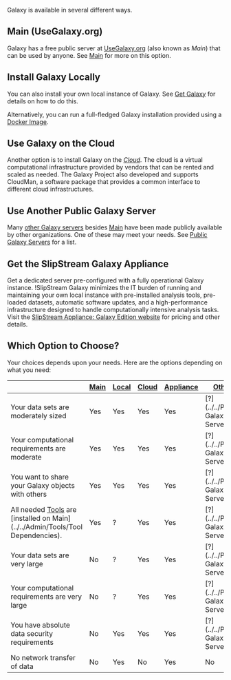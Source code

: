 Galaxy is available in several different ways.

## Main (UseGalaxy.org)

Galaxy has a free public server at [UseGalaxy.org](http://usegalaxy.org/) (also known as *Main*) that can be used by anyone.  See [Main](/src/Main/index.md) for more on this option.

## Install Galaxy Locally

You can also install your own local instance of Galaxy.  See [Get Galaxy](/src/Admin/GetGalaxy/index.md) for details on how to do this.

Alternatively, you can run a full-fledged Galaxy installation provided using a [Docker Image](https://github.com/bgruening/docker-galaxy-stable).

## Use Galaxy on the Cloud

Another option is to install Galaxy on the *[Cloud](/src/Cloud/index.md)*.  The cloud is a virtual computational infrastructure provided by vendors that can be rented and scaled as needed. The Galaxy Project also developed and supports CloudMan, a software package that provides a common interface to different cloud infrastructures.

## Use Another Public Galaxy Server

Many [other Galaxy servers](/src/PublicGalaxyServers/index.md) besides [Main](../../Main) have been made publicly available by other organizations.  One of these may meet your needs.  See [Public Galaxy Servers](/src/PublicGalaxyServers/index.md) for a list.

## Get the SlipStream Galaxy Appliance

Get a dedicated server pre-configured with a fully operational Galaxy instance.  !SlipStream Galaxy minimizes the IT burden of running and maintaining your own local instance with pre-installed analysis tools, pre-loaded datasets, automatic software updates, and a high-performance infrastructure designed to handle computationally intensive analysis tasks.  Visit the [SlipStream Appliance: Galaxy Edition website](http://www.bioteam.net/slipstream/galaxy-edition) for pricing and other details.

## Which Option to Choose?

Your choices depends upon your needs.  Here are the options depending on what you need:

| |  [Main](../../Main)  |  [Local](../../Admin/GetGalaxy)  |  [Cloud](../../Cloud)  |  [Appliance](http://www.bioteam.net/slipstream/galaxy-edition)  |  [Other](/src/PublicGalaxyServers/index.md)  | 
| --- | ------------------- | ------------------------------- | --------------------- | -------------------------------------------------------------- | ----------------------------------- | 
| Your data sets are moderately sized |  Yes  |  Yes  |  Yes  |  Yes  |  [?](../../Public Galaxy Servers)  | 
| Your computational requirements are moderate |  Yes  |  Yes  |  Yes  |  Yes  |  [?](../../Public Galaxy Servers)  | 
| You want to share your Galaxy objects with others |  Yes  |  Yes  |  Yes  |  Yes  |  [?](../../Public Galaxy Servers)  | 
| All needed [Tools](../../Tools) are [installed on Main](../../Admin/Tools/Tool Dependencies). |  Yes  |  ?  |  Yes  |  Yes |  [?](../../Public Galaxy Servers)  | 
| Your data sets are very large |  No  |  ?  |  Yes  |  Yes  |  [?](../../Public Galaxy Servers)  | 
| Your computational requirements are very large |  No  |  ?  |  Yes  |  Yes  |  [?](../../Public Galaxy Servers)  | 
| You have absolute data security requirements |  No  |  Yes  |  Yes  |  Yes  |  [?](../../Public Galaxy Servers)  | 
| No network transfer of data |  No  |  Yes  |  No  |  Yes  |  No  | 
